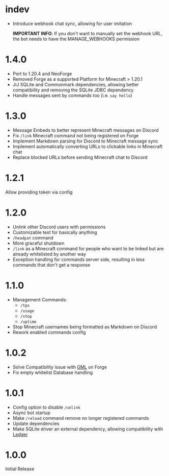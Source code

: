 # indev
- Introduce webhook chat sync, allowing for user imitation
  
  **IMPORTANT INFO**: If you don't want to manually set the webhook URL, the
  bot needs to have the MANAGE_WEBHOOKS permission

# 1.4.0
- Port to 1.20.4 and NeoForge
- Removed Forge as a supported Platform for Minecraft > 1.20.1
- JiJ SQLite and Commonmark dependencies, allowing better compatibility and removing the SQLite JDBC dependency
- Handle messages sent by commands too (i.e. `say hello`)

# 1.3.0
- Message Embeds to better represent Minecraft messages on Discord
- Fix `/link` Minecraft command not being registered on Forge
- Implement Markdown parsing for Discord to Minecraft message sync
- Implement automatically converting URLs to clickable links in Minecraft chat
- Replace blocked URLs before sending Minecraft chat to Discord

# 1.2.1
Allow providing token via config

# 1.2.0
- Unlink other Discord users with permissions
- Customizable text for basically anything
- `/headpat` command
- More graceful shutdown
- `/link` as a Minecraft command for people who want to be linked but are already whitelisted by another way
- Exception handling for commands server side, resulting in less commands that don't get a response

# 1.1.0
- Management Commands:
    - `/tps`
    - `/usage`
    - `/stop`
    - `/uptime`
- Stop Minecraft usernames being formatted as Markdown on Discord
- Rework enabled commands config

# 1.0.2
- Solve Compatibility issue with [GML](https://modrinth.com/mod/gml) on Forge
- Fix empty whitelist Database handling

# 1.0.1
- Config option to disable `/unlink`
- Async bot startup
- Make `/reload` command remove no longer registered commands
- Update dependencies
- Make SQLite driver an external dependency, allowing compatibility with [Ledger](https://modrinth.com/mod/ledger)

# 1.0.0
Initial Release
